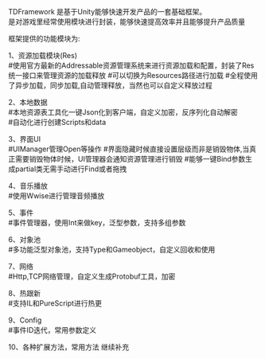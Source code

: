 TDFramework 是基于Unity能够快速开发产品的一套基础框架。  
是对游戏里经常使用模块进行封装，能够快速提高效率并且能够提升产品质量

框架提供的功能模块为:

1、资源加载模块(Res)   
#使用官方最新的Addressable资源管理系统来进行资源加载和配置，封装了Res统一接口来管理资源的加载释放 
#可以切换为Resources路径进行加载
#全程使用了异步加载，同步加载,自动管理释放，当然也可以自定义释放过程


2、本地数据  
#本地资源表工具化一键Json化到客户端，自定义加密，反序列化自动解密  
#自动化进行创建Scripts和data


3、界面UI  
#UIManager管理Open等操作
#界面隐藏时候直接设置层级而非是销毁物体,当真正需要销毁物体时候，UI管理器会通知资源管理进行销毁
#能够一键Bind参数生成partial类无需手动进行Find或者拖拽

4、音乐播放  
#使用Wwise进行管理音频播放


5、事件  
#事件管理器，使用Int来做key，泛型参数，支持多组参数


6、对象池  
#多功能泛型对象池，支持Type和Gameobject，自定义回收和使用



7、网络  
#Http,TCP网络管理，自定义生成Protobuf工具，加密


8、热跟新  
#支持IL和PureScript进行热更


9、Config  
#事件ID迭代，常用参数定义
  

10、各种扩展方法，常用方法 继续补充


